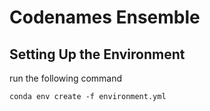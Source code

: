 # Codenames Ensemble

## Setting Up the Environment

run the following command 

```
conda env create -f environment.yml
``` 


